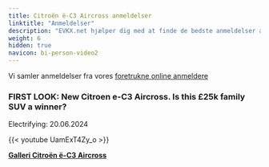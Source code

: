 ```yaml
---
title: Citroën ë-C3 Aircross anmeldelser
linktitle: "Anmeldelser"
description: "EVKX.net hjælper dig med at finde de bedste anmeldelser af denne model."
weight: 6
hidden: true
navicon: bi-person-video2
---
```

Vi samler anmeldelser fra vores [foretrukne online anmeldere](../../../../../guides/evreviewers/)

<div class="container text-center shadow p-2 pe-4 mb-5 bg-body-tertiary rounded border">
<h3>FIRST LOOK: New Citroen e-C3 Aircross. Is this £25k family SUV a winner?</h3>
<p>Electrifying: 20.06.2024</p>

{{< youtube UamExT4Zy_o >}}

</div>
<div class="mt-3 mb-3">
<a href="../gallery/" class="text-decoration-none text-black">
<strong><i class="bi-arrow-left"></i>Galleri  </strong>
</a>
<a href="../" class="text-decoration-none text-black float-end">
<strong>Citroën ë-C3 Aircross <i class="bi-arrow-right"></i></strong>
</a>
</div>
